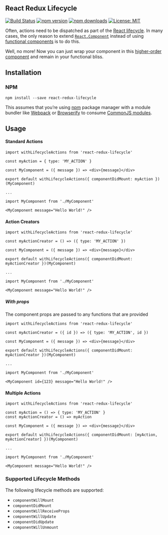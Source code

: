 React Redux Lifecycle
---------------------
[![Build Status](https://img.shields.io/travis/mpeyper/react-redux-lifecycle/master.svg?style=flat-square)](https://travis-ci.org/mpeyper/react-redux-lifecycle) 
[![npm version](https://img.shields.io/npm/v/react-redux-lifecycle.svg?style=flat-square)](https://www.npmjs.com/package/react-redux-lifecycle) 
[![npm downloads](https://img.shields.io/npm/dm/react-redux-lifecycle.svg?style=flat-square)](https://www.npmjs.com/package/redux)
[![License: MIT](https://img.shields.io/badge/License-MIT-yellow.svg?style=flat-square)](LICENSE)

Often, actions need to be dispatched as part of the [React lifecycle](https://facebook.github.io/react/docs/react-component.html#the-component-lifecycle).  In many cases, the only reason to extend [`React.Component`](https://facebook.github.io/react/docs/react-component.html) instead of using [functional components](https://facebook.github.io/react/docs/components-and-props.html#functional-and-class-components) is to do this.  

Well, no more!  Now you can just wrap your component in this [higher-order component](https://facebook.github.io/react/docs/higher-order-components.html) and remain in your functional bliss.

## Installation

### NPM

```
npm install --save react-redux-lifecycle
```

This assumes that you’re using [npm](http://npmjs.com/) package manager with a module bundler like [Webpack](https://webpack.js.org/) or [Browserify](http://browserify.org/) to consume [CommonJS modules](http://webpack.github.io/docs/commonjs.html).

## Usage

#### Standard Actions

```
import withLifecycleActions from 'react-redux-lifecycle'

const myAction = { type: 'MY_ACTION' }

const MyComponent = ({ message }) => <div>{message}</div>

export default withLifecycleActions({ componentDidMount: myAction })(MyComponent)

...

import MyComponent from './MyComponent'

<MyComponent message="Hello World!" />
```

#### Action Creators

```
import withLifecycleActions from 'react-redux-lifecycle'

const myActionCreator = () => ({ type: 'MY_ACTION' })

const MyComponent = ({ message }) => <div>{message}</div>

export default withLifecycleActions({ componentDidMount: myActionCreator })(MyComponent)

...

import MyComponent from './MyComponent'

<MyComponent message="Hello World!" />
```

##### With props

The component props are passed to any functions that are provided

```
import withLifecycleActions from 'react-redux-lifecycle'

const myActionCreator = ({ id }) => ({ type: 'MY_ACTION', id })

const MyComponent = ({ message }) => <div>{message}</div>

export default withLifecycleActions({ componentDidMount: myActionCreator })(MyComponent)

...

import MyComponent from './MyComponent'

<MyComponent id={123} message="Hello World!" />
```

#### Multiple Actions

```
import withLifecycleActions from 'react-redux-lifecycle'

const myAction = () => { type: 'MY_ACTION' }
const myActionCreator = () => myAction

const MyComponent = ({ message }) => <div>{message}</div>

export default withLifecycleActions({ componentDidMount: [myAction, myActionCreator] })(MyComponent)

...

import MyComponent from './MyComponent'

<MyComponent message="Hello World!" />
```

### Supported Lifecycle Methods

The following lifecycle methods are supported:
- `componentWillMount`
- `componentDidMount`
- `componentWillReceiveProps`
- `componentWillUpdate`
- `componentDidUpdate`
- `componentWillUnmount`
